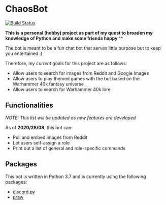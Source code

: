 # ChaosBot
[![Build Status](https://travis-ci.com/Kreateer/discord-chaosbot.svg?branch=master)](https://travis-ci.com/Kreateer/discord-chaosbot)

**This is a personal (hobby) project as part of my quest to broaden my knowledge of Python and make some friends happy ^^**

The bot is meant to be a fun chat bot that serves little purpose but to keep you entertained :)

Therefore, my *current* goals for this project are as follows:

* Allow users to search for images from Reddit and Google Images
* Allow users to play themed games with the bot based on the Warhammer 40k fantasy universe
* Allow users to search for Warhammer 40k lore

## Functionalities

*NOTE: This list will be updated as new features are developed*

As of **2020/28/08**, this bot can:

* Pull and embed images from Reddit
* Let users self-assign a role
* Print out a list of general and role-specific commands

## Packages

This bot is written in Python 3.7 and is currently using the following packages:

* [discord.py](https://discordpy.readthedocs.io/en/latest/index.html "Discord.py API Documentation")
* [praw](https://praw.readthedocs.io/en/latest/index.html "PRAW Documentation")
